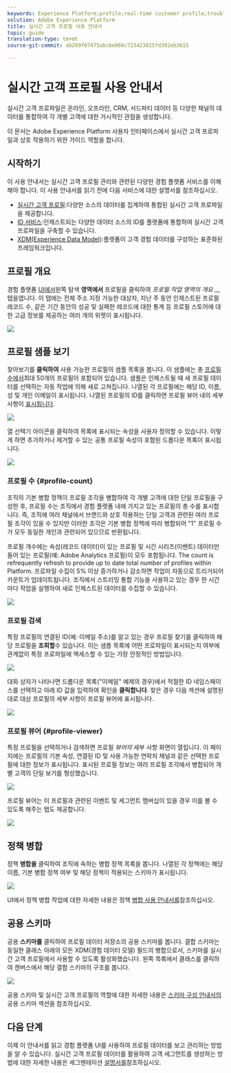 ```yaml
---
keywords: Experience Platform;profile;real-time customer profile;troubleshooting;API
solution: Adobe Experience Platform
title: 실시간 고객 프로필 사용 안내서
topic: guide
translation-type: tm+mt
source-git-commit: ab289f07475abcbe966c723423825fd392eb3615

---
```



# 실시간 고객 프로필 사용 안내서

실시간 고객 프로파일은 온라인, 오프라인, CRM, 서드파티 데이터 등 다양한 채널의 데이터를 통합하여 각 개별 고객에 대한 거시적인 관점을 생성합니다.

이 문서는 Adobe Experience Platform 사용자 인터페이스에서 실시간 고객 프로파일과 상호 작용하기 위한 가이드 역할을 합니다.

## 시작하기

이 사용 안내서는 실시간 고객 프로필 관리와 관련된 다양한 경험 플랫폼 서비스를 이해해야 합니다. 이 사용 안내서를 읽기 전에 다음 서비스에 대한 설명서를 참조하십시오.

* [실시간 고객 프로필](../home.md):다양한 소스의 데이터를 집계하여 통합된 실시간 고객 프로파일을 제공합니다.
* [ID 서비스](../../identity-service/home.md):인제스트되는 다양한 데이터 소스의 ID를 플랫폼에 통합하여 실시간 고객 프로파일을 구축할 수 있습니다.
* [XDM(Experience Data Model)](../../xdm/home.md):플랫폼이 고객 경험 데이터를 구성하는 표준화된 프레임워크입니다.

## 프로필 개요

경험 플랫폼 [UI에서](http://platform.adobe.com)왼쪽 탐색 **영역에서** 프로필을 클릭하여 _프로필 작업 영역의 개요_ __ 탭을엽니다. 이 탭에는 전체 주소 지정 가능한 대상자, 지난 주 동안 인제스트된 프로필 레코드 수, 같은 기간 동안의 성공 및 실패한 레코드에 대한 통계 등 프로필 스토어에 대한 고급 정보를 제공하는 여러 개의 위젯이 표시됩니다.

![](../images/user-guide/profile-overview.png)

## 프로필 샘플 보기

찾아보기를 **클릭하여** 사용 가능한 프로필의 샘플 목록을 봅니다. 이 샘플에는 총 [프로필 수에서](#profile-count)최대 50개의 프로필이 포함되어 있습니다. 샘플은 인제스트될 때 새 프로필 데이터를 선택하는 자동 작업에 의해 새로 고쳐집니다. 나열된 각 프로필에는 해당 ID, 이름, 성 및 개인 이메일이 표시됩니다. 나열된 프로필의 ID를 클릭하면 프로필 뷰어 내의 세부 사항이 [표시됩니다](#profile-viewer).

![](../images/user-guide/profile-samples.png)

열 선택기 아이콘을 클릭하여 목록에 표시되는 속성을 사용자 정의할 수 있습니다. 이렇게 하면 추가하거나 제거할 수 있는 공통 프로필 속성이 포함된 드롭다운 목록이 표시됩니다.

![](../images/user-guide/column-selector.png)

### 프로필 수 {#profile-count}

조직의 기본 병합 정책이 프로필 조각을 병합하여 각 개별 고객에 대한 단일 프로필을 구성한 후, 프로필 수는 조직에서 경험 플랫폼 내에 가지고 있는 프로필의 총 수를 표시합니다. 즉, 조직에 여러 채널에서 브랜드와 상호 작용하는 단일 고객과 관련된 여러 프로필 조각이 있을 수 있지만 이러한 조각은 기본 병합 정책에 따라 병합되어 &quot;1&quot; 프로필 수가 모두 동일한 개인과 관련되어 있으므로 반환됩니다.

프로필 개수에는 속성(레코드 데이터)이 있는 프로필 및 시간 시리즈(이벤트) 데이터만 들어 있는 프로필(예: Adobe Analytics 프로필)이 모두 포함됩니다. The count is refrequently refresh to provide up to date total number of profiles within Platform. 프로파일 수집이 5% 이상 증가하거나 감소하면 작업이 자동으로 트리거되어 카운트가 업데이트됩니다. 조직에서 스트리밍 통합 기능을 사용하고 있는 경우 한 시간마다 작업을 실행하여 새로 인제스트된 데이터를 수집할 수 있습니다.

![](../images/user-guide/profile-count.png)

### 프로필 검색

특정 프로필의 연결된 ID(예: 이메일 주소)를 알고 있는 경우 프로필 찾기를 클릭하여 해당 프로필을 **조회할**&#x200B;수 있습니다. 이는 샘플 목록에 어떤 프로파일이 표시되는지 여부에 관계없이 특정 프로파일에 액세스할 수 있는 가장 안정적인 방법입니다.

![](../images/user-guide/find-a-profile.png)

대화 상자가 나타나면 드롭다운 목록(&quot;이메일&quot; 예제의 경우)에서 적절한 ID 네임스페이스를 선택하고 아래 ID 값을 입력하여 확인을 **클릭합니다**. 찾은 경우 다음 섹션에 설명된 대로 대상 프로필의 세부 사항이 프로필 뷰어에 표시됩니다.

![](../images/user-guide/find-a-profile-details.png)

### 프로필 뷰어 {#profile-viewer}

특정 프로필을 선택하거나 검색하면 프로필 _뷰어의_ 세부 사항 화면이 열립니다. 이 페이지에는 프로필의 기본 속성, 연결된 ID 및 사용 가능한 연락처 채널과 같은 선택한 프로필에 대한 정보가 표시됩니다. 표시된 프로필 정보는 여러 프로필 조각에서 병합되어 개별 고객의 단일 보기를 형성했습니다.

![](../images/user-guide/profile-viewer-detail.png)

프로필 뷰어는 이 프로필과 관련된 이벤트 및 세그먼트 멤버십이 있을 경우 이를 볼 수 있도록 해주는 탭도 제공합니다.

![](../images/user-guide/profile-viewer-events-seg.png)

## 정책 병합

정책 **병합을** 클릭하여 조직에 속하는 병합 정책 목록을 봅니다. 나열된 각 정책에는 해당 이름, 기본 병합 정책 여부 및 해당 정책이 적용되는 스키마가 표시됩니다.

![](../images/user-guide/profile-merge-policies.png)

UI에서 정책 병합 작업에 대한 자세한 내용은 정책 [병합 사용 안내서를](merge-policies.md)참조하십시오.

## 공용 스키마

공용 **스키마를** 클릭하여 프로필 데이터 저장소의 공용 스키마를 봅니다. 결합 스키마는 동일한 클래스 아래의 모든 XDM(경험 데이터 모델) 필드의 병합으로서, 스키마를 실시간 고객 프로필에서 사용할 수 있도록 활성화했습니다. 왼쪽 목록에서 클래스를 클릭하여 캔버스에서 해당 결합 스키마의 구조를 봅니다.

![](../images/user-guide/profile-union-schema.png)

공용 스키마 및 실시간 고객 프로필의 역할에 대한 자세한 내용은 [스키마 구성 안내서의](../../xdm/schema/composition.md) 공용 스키마 섹션을 참조하십시오.

## 다음 단계

이제 이 안내서를 읽고 경험 플랫폼 UI를 사용하여 프로필 데이터를 보고 관리하는 방법을 알 수 있습니다. 실시간 고객 프로필 데이터를 활용하여 고객 세그먼트를 생성하는 방법에 대한 자세한 내용은 세그멘테이션 [설명서를](../../segmentation/home.md)참조하십시오.